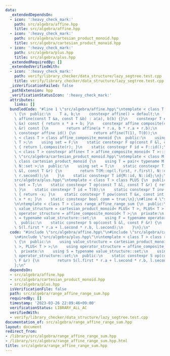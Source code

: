 ```yaml
---
data:
  _extendedDependsOn:
  - icon: ':heavy_check_mark:'
    path: src/algebra/affine.hpp
    title: src/algebra/affine.hpp
  - icon: ':heavy_check_mark:'
    path: src/algebra/cartesian_product_monoid.hpp
    title: src/algebra/cartesian_product_monoid.hpp
  - icon: ':heavy_check_mark:'
    path: src/algebra/plus.hpp
    title: src/algebra/plus.hpp
  _extendedRequiredBy: []
  _extendedVerifiedWith:
  - icon: ':heavy_check_mark:'
    path: verify/library_checker/data_structure/lazy_segtree.test.cpp
    title: verify/library_checker/data_structure/lazy_segtree.test.cpp
  _isVerificationFailed: false
  _pathExtension: hpp
  _verificationStatusIcon: ':heavy_check_mark:'
  attributes:
    links: []
  bundledCode: "#line 1 \"src/algebra/affine.hpp\"\ntemplate < class T > class affine\
    \ {\n  public:\n    T a, b;\n    constexpr affine() = default;\n    constexpr\
    \ affine(const T &a, const T &b) : a(a), b(b) {}\n    constexpr T eval(const T\
    \ &x) const { return x * a + b; }\n    constexpr affine composite(const affine\
    \ &r) const {\n        return affine(a * r.a, b * r.a + r.b);\n    }\n    static\
    \ constexpr affine id() {\n        return affine(T(1), T(0));\n    }\n};\n\ntemplate\
    \ < class T > class affine_composite_monoid {\n  public:\n    using F = affine<\
    \ T >;\n    using set = F;\n    static constexpr F op(const F &l, const F &r)\
    \ { return l.composite(r); }\n    static constexpr F id = F::id();\n};\ntemplate\
    \ < class T > constexpr affine< T > affine_composite_monoid< T >::id;\n#line 1\
    \ \"src/algebra/cartesian_product_monoid.hpp\"\ntemplate < class M, class N >\
    \ class cartesian_product_monoid {\n    using T = pair< typename M::set, typename\
    \ N::set >;\n  public:\n    using set = T;\n    static constexpr T op(const T\
    \ &l, const T &r) {\n        return T(M::op(l.first, r.first), N::op(l.second,\
    \ r.second));\n    }\n    static constexpr T id{M::id, N::id};\n};\n#line 1 \"\
    src/algebra/plus.hpp\"\ntemplate < class T > class PLUS {\n  public:\n    using\
    \ set = T;\n    static constexpr T op(const T &l, const T &r) { return l + r;\
    \ }\n    static constexpr T id = T(0);\n    static constexpr T inv(const T &x)\
    \ { return -x; }\n    static constexpr T pow(const T &x, const int n) { return\
    \ x * n; }\n    static constexpr bool comm = true;\n};\n#line 4 \"src/algebra/range_affine_range_sum.hpp\"\
    \n\ntemplate < class T > class range_affine_range_sum {\n  public:\n    using\
    \ value_structure = cartesian_product_monoid< PLUS< T >, PLUS< T > >;\n    using\
    \ operator_structure = affine_composite_monoid< T >;\n  private:\n    using S\
    \ = typename value_structure::set;\n    using F = typename operator_structure::set;\n\
    \  public:\n    static constexpr S op(const S &l, const F &r) {\n        return\
    \ S(l.first * r.a + l.second * r.b, l.second);\n    }\n};\n"
  code: "#include \"src/algebra/affine.hpp\"\n#include \"src/algebra/cartesian_product_monoid.hpp\"\
    \n#include \"src/algebra/plus.hpp\"\n\ntemplate < class T > class range_affine_range_sum\
    \ {\n  public:\n    using value_structure = cartesian_product_monoid< PLUS< T\
    \ >, PLUS< T > >;\n    using operator_structure = affine_composite_monoid< T >;\n\
    \  private:\n    using S = typename value_structure::set;\n    using F = typename\
    \ operator_structure::set;\n  public:\n    static constexpr S op(const S &l, const\
    \ F &r) {\n        return S(l.first * r.a + l.second * r.b, l.second);\n    }\n\
    };\n"
  dependsOn:
  - src/algebra/affine.hpp
  - src/algebra/cartesian_product_monoid.hpp
  - src/algebra/plus.hpp
  isVerificationFile: false
  path: src/algebra/range_affine_range_sum.hpp
  requiredBy: []
  timestamp: '2023-03-26 22:09:46+09:00'
  verificationStatus: LIBRARY_ALL_AC
  verifiedWith:
  - verify/library_checker/data_structure/lazy_segtree.test.cpp
documentation_of: src/algebra/range_affine_range_sum.hpp
layout: document
redirect_from:
- /library/src/algebra/range_affine_range_sum.hpp
- /library/src/algebra/range_affine_range_sum.hpp.html
title: src/algebra/range_affine_range_sum.hpp
---
```

